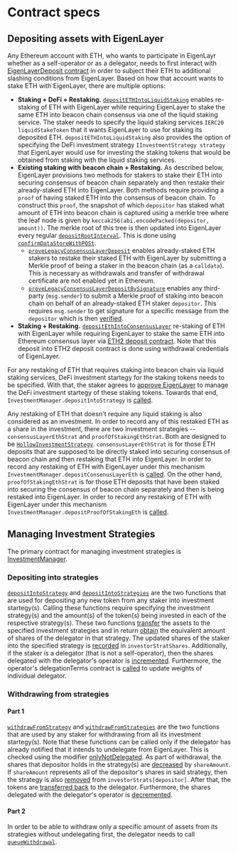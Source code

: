 # Contract specs

## Depositing assets with EigenLayer
Any Ethereum account with ETH, who wants to participate in EigenLayr whether as a self-operator or as a delegator, needs to first interact with [EigenLayerDeposit contract](./EigenLayrDeposit.sol) in order to subject their ETH to additional slashing conditions from EigenLayer. Based on how that account wants to stake ETH with EigenLayer, there are multiple options:
  - **Staking + DeFi + Restaking.** [`depositETHIntoLiquidStaking`](https://github.com/Layr-Labs/eignlayr-contracts/blob/849f755d926961c29584a2cb81a3f88335f51328/src/contracts/core/EigenLayrDeposit.sol#L62) enables re-staking of ETH with EigenLayer while requiring EigenLayer to stake the same ETH into beacon chain consensus via one of the liquid staking service. The staker needs to specify the liquid staking services `IERC20 liquidStakeToken` that it wants EigenLayer to use for staking its deposited ETH. `depositETHIntoLiquidStaking` also provides the option of specifying the DeFi investment strategy `IInvestmentStrategy strategy` that EigenLayer would use for investing the staking tokens that would be obtained from staking with the liquid staking services. 
  - **Existing staking with beacon chain + Restaking.**  As described below, EigenLayer provisions two methods for stakers to stake their ETH into securing consensus of beacon chain separately and then restake their already-staked ETH into EigenLayer. Both methods require providing a `proof` of having staked ETH into the consensus of beacon chain. To construct this `proof`, the snapshot of which `depositor` has staked what amount of ETH into beacon chain is captured using a merkle tree where the leaf node is given by `keccak256(abi.encodePacked(depositor, amount))`. The merkle root of this tree is then updated into EigenLayer every regular [`depositRootInterval`](https://github.com/Layr-Labs/eignlayr-contracts/blob/ad2cd3c4b2811730b15de3d6eacb6477b80ea933/src/contracts/middleware/DataLayr/DataLayrServiceManagerStorage.sol#L102). This is done using [`confirmDataStoreWithPOSt`](https://github.com/Layr-Labs/eignlayr-contracts/blob/bb9a773bde16bc4c7e81d2cd407531784fb75df6/src/contracts/middleware/DataLayr/DataLayrServiceManager.sol#L327). 
    - [`proveLegacyConsensusLayerDeposit`](https://github.com/Layr-Labs/eignlayr-contracts/blob/f0724479452c9fbb7bb72cd20a86d4f0abe67050/src/contracts/core/EigenLayrDeposit.sol#L137) enables already-staked ETH stakers to restake their staked ETH with EigenLayer by submitting a Merkle proof of being a staker in the beacon chain (as a `calldata`). This is necessary as withdrawals and transfer of withdrawal certificate are not enabled yet in Ethereum.
    - [`proveLegacyConsensusLayerDepositBySignature`](https://github.com/Layr-Labs/eignlayr-contracts/blob/f0724479452c9fbb7bb72cd20a86d4f0abe67050/src/contracts/core/EigenLayrDeposit.sol#L91) enables any third-party (`msg.sender`) to submit a Merkle proof of staking into beacon chain on behalf of an already-staked ETH staker `depositor`. This requires `msg.sender` to get signature for a specific message from the `depositor` which is then [verified](https://github.com/Layr-Labs/eignlayr-contracts/blob/92610099e227eca11ea94c025ba8b5eaa9bf6c50/src/contracts/core/EigenLayrDeposit.sol#L157).  
  - **Staking + Restaking.**  [`depositEthIntoConsensusLayer`](https://github.com/Layr-Labs/eignlayr-contracts/blob/7a8a4bfe90e1c0129dc97d95de28056db1b02dbe/src/contracts/core/EigenLayrDeposit.sol#L222) re-staking of ETH with EigenLayer while requiring EigenLayer to stake the same ETH into Ethereum consensus layer via [ETH2 deposit contract](https://etherscan.io/address/0x00000000219ab540356cbb839cbe05303d7705fa). Note that this deposit into ETH2 deposit contract is done using withdrawal credentials of EigenLayer.



For any restaking of ETH that requires staking into beacon chain via liquid staking services, DeFi investment startegy for the staking tokens needs to be specified. With that, the staker agrees to [approve EigenLayer](https://github.com/Layr-Labs/eignlayr-contracts/blob/751c44aee733e0bf720bb47cf0181c545992eb83/src/contracts/core/EigenLayrDeposit.sol#L80) to manage the DeFi investment startegy of these staking tokens. Towards that end, `InvestmentManager.depositIntoStrategy` is [called](https://github.com/Layr-Labs/eignlayr-contracts/blob/751c44aee733e0bf720bb47cf0181c545992eb83/src/contracts/core/EigenLayrDeposit.sol#L82).


Any restaking of ETH that doesn't require any liquid staking is also considered as an investment. In order to record any of this restaked ETH as a share in the investment, there are two investment strategies -- `consensusLayerEthStrat` and `proofOfStakingEthStrat`. Both are designed to be [`HollowInvestmentStrategy`](../investment/HollowInvestmentStrategy.sol). `consensusLayerEthStrat` is for those ETH deposits that are supposed to be directly staked into securing consensus of beacon chain and then restaking that ETH into EigenLayer. In order to record any restaking of ETH with EigenLayer under this mechanism `InvestmentManager.depositConsenusLayerEth` is [called](https://github.com/Layr-Labs/eignlayr-contracts/blob/024833bb542437df97394db530c548ef8a8d1612/src/contracts/core/EigenLayrDeposit.sol#L242). On the other hand, `proofOfStakingEthStrat` is for those ETH deposits that have been staked into securing the consensus of beacon chain separately and then is being restaked into EigenLayer.  In order to record any restaking of ETH with EigenLayer under this mechanism `InvestmentManager.depositProofOfStakingEth` is [called](https://github.com/Layr-Labs/eignlayr-contracts/blob/024833bb542437df97394db530c548ef8a8d1612/src/contracts/core/EigenLayrDeposit.sol#L216). 





## Managing Investment Strategies
The primary contract for managing investment strategies is [InvestmentManager](../investment/InvestmentManager.sol). 

### Depositing into strategies
[`depositIntoStrategy`](https://github.com/Layr-Labs/eignlayr-contracts/blob/230dca4458576db0da944ac7beb2f44f2da19a8e/src/contracts/investment/InvestmentManager.sol#L114) and [`depositIntoStrategies`](https://github.com/Layr-Labs/eignlayr-contracts/blob/230dca4458576db0da944ac7beb2f44f2da19a8e/src/contracts/investment/InvestmentManager.sol#L151) are the two functions that are used for depositing any new token from any staker into investment startegy(s). Calling these functions require specifying the investment strategy(s) and the amount(s) of the token(s) being invested in each of the respective strategy(s). These two functions [transfer](https://github.com/Layr-Labs/eignlayr-contracts/blob/b14358360dabb30538b1de72e944fd6aa37f21bc/src/contracts/investment/InvestmentManager.sol#L200) the assets to the specified investment strategies and in return [obtain](https://github.com/Layr-Labs/eignlayr-contracts/blob/b14358360dabb30538b1de72e944fd6aa37f21bc/src/contracts/investment/InvestmentManager.sol#L209) the equivalent amount of shares of the delegator in that strategy. The updated shares of the staker into the specified strategy is [recorded](https://github.com/Layr-Labs/eignlayr-contracts/blob/b14358360dabb30538b1de72e944fd6aa37f21bc/src/contracts/investment/InvestmentManager.sol#L212) in `investorStratShares`. Additionally, if the staker is a delegator (that is not a self-operator), then the shares delegated with the delegator's operator is [incremented](https://github.com/Layr-Labs/eignlayr-contracts/blob/ee6588470dfe804bb0b69c232ae93a378905db21/src/contracts/investment/InvestmentManager.sol#L121). Furthermore, the operator's delegationTerms contract is [called](https://github.com/Layr-Labs/eignlayr-contracts/blob/ee6588470dfe804bb0b69c232ae93a378905db21/src/contracts/investment/InvestmentManager.sol#L134) to update weights of individual delegator.

### Withdrawing from strategies
#### Part 1
[`withdrawFromStrategy`](https://github.com/Layr-Labs/eignlayr-contracts/blob/ee6588470dfe804bb0b69c232ae93a378905db21/src/contracts/investment/InvestmentManager.sol#L220) and [`withdrawFromStrategies`](https://github.com/Layr-Labs/eignlayr-contracts/blob/ee6588470dfe804bb0b69c232ae93a378905db21/src/contracts/investment/InvestmentManager.sol#L263) are the two functions that are used by any staker for withdrawing from all its investment startegy(s). Note that these functions can be called only if the delegator has already notified that it intends to undelegate from EigenLayer. This is checked using the modifier [onlyNotDelegated](https://github.com/Layr-Labs/eignlayr-contracts/blob/ee6588470dfe804bb0b69c232ae93a378905db21/src/contracts/investment/InvestmentManager.sol#L225). As part of withdrawal, the shares that depositor holds in the strategy(s) are [decreased](https://github.com/Layr-Labs/eignlayr-contracts/blob/ee6588470dfe804bb0b69c232ae93a378905db21/src/contracts/investment/InvestmentManager.sol#L345) by `shareAmount`. If `shareAmount` represents all of the depositor's shares in said strategy, then the strategy is also [removed](https://github.com/Layr-Labs/eignlayr-contracts/blob/ee6588470dfe804bb0b69c232ae93a378905db21/src/contracts/investment/InvestmentManager.sol#L354) from `investorStrats[depositor]`. After that, the tokens are [transferred back](https://github.com/Layr-Labs/eignlayr-contracts/blob/ee6588470dfe804bb0b69c232ae93a378905db21/src/contracts/investment/InvestmentManager.sol#L324) to the delegator. Furthermore, the shares delegated with the delegator's operator is [decremented](https://github.com/Layr-Labs/eignlayr-contracts/blob/ee6588470dfe804bb0b69c232ae93a378905db21/src/contracts/investment/InvestmentManager.sol#L236). 


#### Part 2
In order to be able to withdraw only a specific amount of assets from its strategies without undelegating first, the delegator needs to call [`queueWithdrawal`](https://github.com/Layr-Labs/eignlayr-contracts/blob/ee6588470dfe804bb0b69c232ae93a378905db21/src/contracts/investment/InvestmentManager.sol#L404). 

